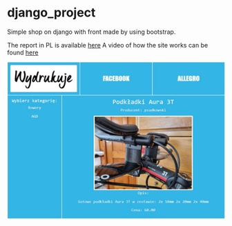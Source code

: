 # django_project
Simple shop on django with front made by using bootstrap. 

The report in PL is available [here](https://docs.google.com/document/d/1KQK5Xz_VN8GllmHzNK6xqoyhhcV-UKfestmeV9V72xY/edit?usp=sharing)
A video of how the site works can be found [here](https://youtu.be/83z8zVjj91E)

<img src="Shop/stuff/pic.jpg">

